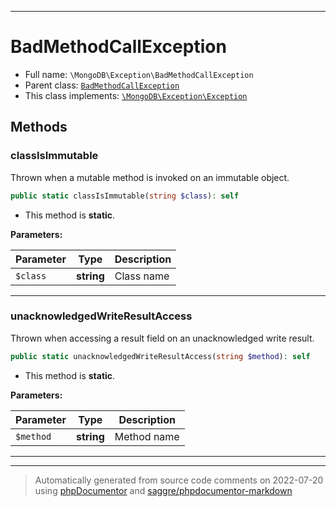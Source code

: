 ***

# BadMethodCallException





* Full name: `\MongoDB\Exception\BadMethodCallException`
* Parent class: [`BadMethodCallException`](../../BadMethodCallException.md)
* This class implements:
[`\MongoDB\Exception\Exception`](./Exception.md)




## Methods


### classIsImmutable

Thrown when a mutable method is invoked on an immutable object.

```php
public static classIsImmutable(string $class): self
```



* This method is **static**.




**Parameters:**

| Parameter | Type | Description |
|-----------|------|-------------|
| `$class` | **string** | Class name |




***

### unacknowledgedWriteResultAccess

Thrown when accessing a result field on an unacknowledged write result.

```php
public static unacknowledgedWriteResultAccess(string $method): self
```



* This method is **static**.




**Parameters:**

| Parameter | Type | Description |
|-----------|------|-------------|
| `$method` | **string** | Method name |




***


***
> Automatically generated from source code comments on 2022-07-20 using [phpDocumentor](http://www.phpdoc.org/) and [saggre/phpdocumentor-markdown](https://github.com/Saggre/phpDocumentor-markdown)
